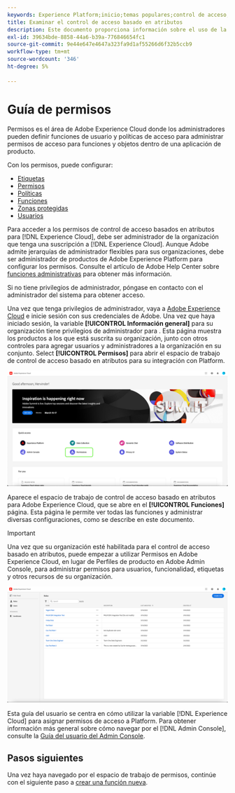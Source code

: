 ```yaml
---
keywords: Experience Platform;inicio;temas populares;control de acceso;control de acceso basado en atributos;ABAC
title: Examinar el control de acceso basado en atributos
description: Este documento proporciona información sobre el uso de la interfaz Permisos en Adobe Experience Cloud
exl-id: 39634bde-8858-44a6-b39a-776846654fc1
source-git-commit: 9e44e647e4647a323fa9d1af55266d6f32b5ccb9
workflow-type: tm+mt
source-wordcount: '346'
ht-degree: 5%

---
```


# Guía de permisos

Permisos es el área de Adobe Experience Cloud donde los administradores pueden definir funciones de usuario y políticas de acceso para administrar permisos de acceso para funciones y objetos dentro de una aplicación de producto.

Con los permisos, puede configurar:

* [Etiquetas](./labels.md)
* [Permisos](./permissions.md)
* [Políticas](./permissions.md)
* [Funciones](./roles.md)
* [Zonas protegidas](./sandboxes.md)
* [Usuarios](./users.md)

Para acceder a los permisos de control de acceso basados en atributos para [!DNL Experience Cloud], debe ser administrador de la organización que tenga una suscripción a [!DNL Experience Cloud]. Aunque Adobe admite jerarquías de administrador flexibles para sus organizaciones, debe ser administrador de productos de Adobe Experience Platform para configurar los permisos. Consulte el artículo de Adobe Help Center sobre [funciones administrativas](https://helpx.adobe.com/enterprise/using/admin-roles.html) para obtener más información.

Si no tiene privilegios de administrador, póngase en contacto con el administrador del sistema para obtener acceso.

Una vez que tenga privilegios de administrador, vaya a [Adobe Experience Cloud](https://experience.adobe.com/) e inicie sesión con sus credenciales de Adobe. Una vez que haya iniciado sesión, la variable **[!UICONTROL Información general]** para su organización tiene privilegios de administrador para . Esta página muestra los productos a los que está suscrita su organización, junto con otros controles para agregar usuarios y administradores a la organización en su conjunto. Select **[!UICONTROL Permisos]** para abrir el espacio de trabajo de control de acceso basado en atributos para su integración con Platform.

![flac-select-product](../../images/flac-ui/flac-select-product.png)

Aparece el espacio de trabajo de control de acceso basado en atributos para Adobe Experience Cloud, que se abre en el **[!UICONTROL Funciones]** página. Esta página le permite ver todas las funciones y administrar diversas configuraciones, como se describe en este documento.

>[!IMPORTANT]
>
>Una vez que su organización esté habilitada para el control de acceso basado en atributos, puede empezar a utilizar Permisos en Adobe Experience Cloud, en lugar de Perfiles de producto en Adobe Admin Console, para administrar permisos para usuarios, funcionalidad, etiquetas y otros recursos de su organización.

![flac-select-roles](../../images/flac-ui/flac-select-roles.png)

Esta guía del usuario se centra en cómo utilizar la variable [!DNL Experience Cloud] para asignar permisos de acceso a Platform. Para obtener información más general sobre cómo navegar por el [!DNL Admin Console], consulte la [Guía del usuario del Admin Console](https://helpx.adobe.com/es/enterprise/using/admin-console.html).

## Pasos siguientes

Una vez haya navegado por el espacio de trabajo de permisos, continúe con el siguiente paso a [crear una función nueva](roles.md).
